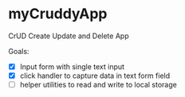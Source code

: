 # myCruddyApp
CrUD Create Update and Delete App


Goals:

- [x] Input form with single text input
- [x] click handler to capture data in text form field
- [ ] helper utilities to read and write to local storage

